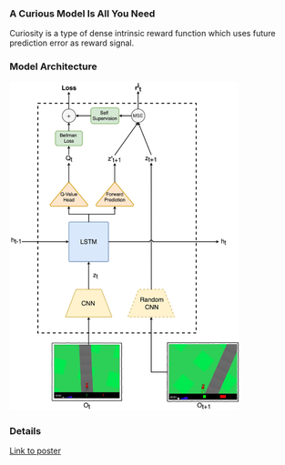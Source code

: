 ### A Curious Model Is All You Need

Curiosity is a type of dense intrinsic reward function which uses future prediction error as reward signal. 


### Model Architecture

<img src="resources/model.jpg" width="80%">


### Details

[Link to poster](resources/poster.pdf)

